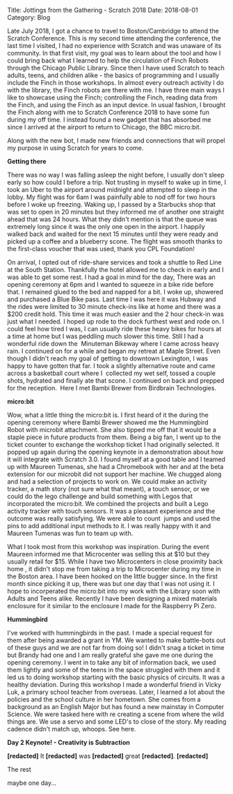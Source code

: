 Title: Jottings from the Gathering - Scratch 2018
Date: 2018-08-01
Category: Blog

Late July 2018, I got a chance to travel to Boston/Cambridge to attend the Scratch Conference. This is my second time attending the conference, the last time I visited, I had no experience with Scratch and was unaware of its community. In that first visit, my goal was to learn about the tool and how I could bring back what I learned to help the circulation of Finch Robots through the Chicago Public Library. Since then I have used Scratch to teach adults, teens, and children alike - the basics of programming and I usually include the Finch in those workshops. In almost every outreach activity I do with the library, the Finch robots are there with me. I have three main ways I like to showcase using the Finch; controlling the Finch, reading data from the Finch, and using the Finch as an input device. In usual fashion, I brought the Finch along with me to Scratch Conference 2018 to have some fun during my off time. I instead found a new gadget that has absorbed me since I arrived at the airport to return to Chicago, the BBC micro:bit.

Along with the new bot, I made new friends and connections that will propel my purpose in using Scratch for years to come.

**Getting there**

There was no way I was falling asleep the night before, I usually don't sleep early so how could I before a trip. Not trusting in myself to wake up in time, I took an Uber to the airport around midnight and attempted to sleep in the lobby. My flight was for 6am I was painfully able to nod off for two hours before I woke up freezing. Waking up, I passed by a Starbucks shop that was set to open in 20 minutes but they informed me of another one straight ahead that was 24 hours. What they didn't mention is that the queue was extremely long since it was the only one open in the airport. I happily walked back and waited for the next 15 minutes until they were ready and picked up a coffee and a blueberry scone. The flight was smooth thanks to the first-class voucher that was used, thank you CPL Foundation!

On arrival, I opted out of ride-share services and took a shuttle to Red Line at the South Station. Thankfully the hotel allowed me to check in early and I was able to get some rest. I had a goal in mind for the day, There was an opening ceremony at 6pm and I wanted to squeeze in a bike ride before that. I remained glued to the bed and napped for a bit. I woke up, showered and purchased a Blue Bike pass. Last time I was here it was Hubway and the rides were limited to 30 minute check-ins like at home and there was a $200 credit hold. This time it was much easier and the 2 hour check-in was just what I needed. I hoped up rode to the dock furthest west and rode on. I could feel how tired I was, I can usually ride these heavy bikes for hours at a time at home but I was peddling much slower this time. Still I had a wonderful ride down the  Minuteman Bikeway where I came across heavy rain. I continued on for a while and began my retreat at Maple Street. Even though I didn't reach my goal of getting to downtown Lexington, I was happy to have gotten that far. I took a slightly alternative route and came across a basketball court where I  collected my wet self, tossed a couple shots, hydrated and finally ate that scone. I continued on back and prepped for the reception.  Here I met Bambi Brewer from Birdbrain Technologies.

**micro:bit**

Wow, what a little thing the micro:bit is. I first heard of it the during the opening ceremony where Bambi Brewer showed me the Hummingbird Robot with microbit attachment. She also tipped me off that it would be a staple piece in future products from them. Being a big fan, I went up to the ticket counter to exchange the workshop ticket I had originally selected. It popped up again during the opening keynote in a demonstration about how it will integrate with Scratch 3.0. I found myself at a good table and I teamed up with Maureen Tumenas, she had a Chromebook with her and at the beta extension for our microbit did not support her machine. We chugged along and had a selection of projects to work on. We could make an activity tracker, a math story (not sure what that meant), a touch sensor, or we could do the lego challenge and build something with Legos that incorporated the micro:bit. We combined the projects and built a Lego activity tracker with touch sensors. It was a pleasant experience and the outcome was really satisfying. We were able to count  jumps and used the pins to add additional input methods to it. I was really happy with it and Maureen Tumenas was fun to team up with.

What I took most from this workshop was inspiration. During the event Maureen informed me that Microcenter was selling this at $10 but they usually retail for $15. While I have two Microcenters in close proximity back home , it didn't stop me from taking a trip to Microcenter during my time in the Boston area. I have been hooked on the little bugger since. In the first month since picking it up, there was but one day that I was not using it. I hope to incorperated the micro:bit into my work with the Library soon with Adults and Teens alike. Recently I have been designing a mixed materials enclosure for it similar to the enclosure I made for the Raspberry Pi Zero.

**Hummingbird**

I've worked with hummingbirds in the past. I made a special request for them after being awarded a grant in YM. We wanted to make battle-bots out of these guys and we are not far from doing so! I didn't snag a ticket in time but Brandy had one and I am really grateful she gave me one during the opening ceremony. I went in to take any bit of information back, we used them lightly and some of the teens in the space struggled with them and it led us to doing workshop starting with the basic physics of circuits. It was a healthy deviation. During this workshop I made a wonderful friend in Vicky Luk, a primary school teacher from overseas. Later, I learned a lot about the policies and the school culture in her hometown. She comes from a background as an English Major but has found a new mainstay in Computer Science. We were tasked here with re creating a scene from where the wild things are. We use a servo and some LED's to close of the story. My reading cadence didn't match up, whoops. See here.

**Day 2 Keynote! - Creativity is Subtraction**

**[redacted]** It **[redacted]** was **[redacted]** great **[redacted]**. **[redacted]**

The rest

maybe one day...